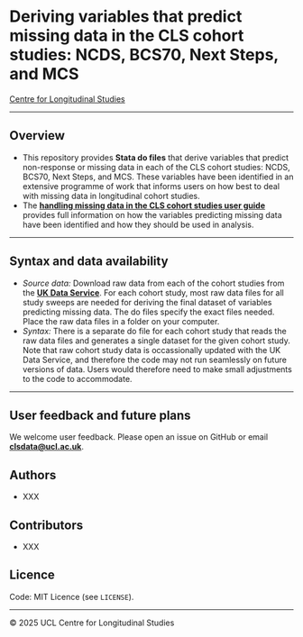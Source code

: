 # Deriving variables that predict missing data in the CLS cohort studies: NCDS, BCS70, Next Steps, and MCS

[Centre for Longitudinal Studies](https://cls.ucl.ac.uk/)

---

## Overview
- This repository provides **Stata do files** that derive variables that predict non-response or missing data in each of the CLS cohort studies: NCDS, BCS70, Next Steps, and MCS. These variables have been identified in an extensive programme of work that informs users on how best to deal with missing data in longitudinal cohort studies.
- The [**handling missing data in the CLS cohort studies user guide**](https://cls.ucl.ac.uk/wp-content/uploads/2020/04/Handling-Missing-Data-User-Guide-2024.pdf) provides full information on how the variables predicting missing data have been identified and how they should be used in analysis.

---

## Syntax and data availability

- *Source data:* Download raw data from each of the cohort studies from the [**UK Data Service**](https://ukdataservice.ac.uk/). For each cohort study, most raw data files for all study sweeps are needed for deriving the final dataset of variables predicting missing data. The do files specify the exact files needed. Place the raw data files in a folder on your computer.       
- *Syntax:* There is a separate do file for each cohort study that reads the raw data files and generates a single dataset for the given cohort study. Note that raw cohort study data is occassionally updated with the UK Data Service, and therefore the code may not run seamlessly on future versions of data. Users would therefore need to make small adjustments to the code to accommodate.       

---

## User feedback and future plans

We welcome user feedback. Please open an issue on GitHub or email **clsdata@ucl.ac.uk**.

## Authors
- XXX

## Contributors
- XXX

## Licence  
Code: MIT Licence (see `LICENSE`).

---

© 2025 UCL Centre for Longitudinal Studies
